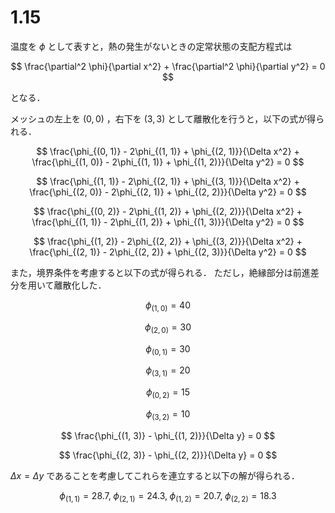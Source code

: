 # 1.15

温度を $\phi$ として表すと，熱の発生がないときの定常状態の支配方程式は

$$ \frac{\partial^2 \phi}{\partial x^2} + \frac{\partial^2 \phi}{\partial y^2} = 0 $$

となる．

メッシュの左上を $(0, 0)$ ，右下を $(3, 3)$ として離散化を行うと，以下の式が得られる．

$$ \frac{\phi_{(0, 1)} - 2\phi_{(1, 1)} + \phi_{(2, 1)}}{\Delta x^2} + \frac{\phi_{(1, 0)} - 2\phi_{(1, 1)} + \phi_{(1, 2)}}{\Delta y^2} = 0 $$

$$ \frac{\phi_{(1, 1)} - 2\phi_{(2, 1)} + \phi_{(3, 1)}}{\Delta x^2} + \frac{\phi_{(2, 0)} - 2\phi_{(2, 1)} + \phi_{(2, 2)}}{\Delta y^2} = 0 $$

$$ \frac{\phi_{(0, 2)} - 2\phi_{(1, 2)} + \phi_{(2, 2)}}{\Delta x^2} + \frac{\phi_{(1, 1)} - 2\phi_{(1, 2)} + \phi_{(1, 3)}}{\Delta y^2} = 0 $$

$$ \frac{\phi_{(1, 2)} - 2\phi_{(2, 2)} + \phi_{(3, 2)}}{\Delta x^2} + \frac{\phi_{(2, 1)} - 2\phi_{(2, 2)} + \phi_{(2, 3)}}{\Delta y^2} = 0 $$

また，境界条件を考慮すると以下の式が得られる．
ただし，絶縁部分は前進差分を用いて離散化した．

$$ \phi_{(1, 0)} = 40 $$

$$ \phi_{(2, 0)} = 30 $$

$$ \phi_{(0, 1)} = 30 $$

$$ \phi_{(3, 1)} = 20 $$

$$ \phi_{(0, 2)} = 15 $$

$$ \phi_{(3, 2)} = 10 $$

$$ \frac{\phi_{(1, 3)} - \phi_{(1, 2)}}{\Delta y} = 0 $$

$$ \frac{\phi_{(2, 3)} - \phi_{(2, 2)}}{\Delta y} = 0 $$

$\Delta x = \Delta y$ であることを考慮してこれらを連立すると以下の解が得られる．

$$ \phi_{(1, 1)} = 28.7, \; \phi_{(2, 1)} = 24.3, \; \phi_{(1, 2)} = 20.7, \; \phi_{(2, 2)} = 18.3 $$
